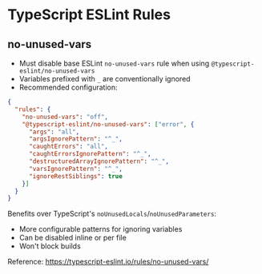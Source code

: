 # TypeScript ESLint Rules

## no-unused-vars

- Must disable base ESLint `no-unused-vars` rule when using `@typescript-eslint/no-unused-vars`
- Variables prefixed with `_` are conventionally ignored
- Recommended configuration:
```json
{
  "rules": {
    "no-unused-vars": "off",
    "@typescript-eslint/no-unused-vars": ["error", {
      "args": "all",
      "argsIgnorePattern": "^_",
      "caughtErrors": "all", 
      "caughtErrorsIgnorePattern": "^_",
      "destructuredArrayIgnorePattern": "^_",
      "varsIgnorePattern": "^_",
      "ignoreRestSiblings": true
    }]
  }
}
```

Benefits over TypeScript's `noUnusedLocals`/`noUnusedParameters`:
- More configurable patterns for ignoring variables
- Can be disabled inline or per file
- Won't block builds

Reference: https://typescript-eslint.io/rules/no-unused-vars/
